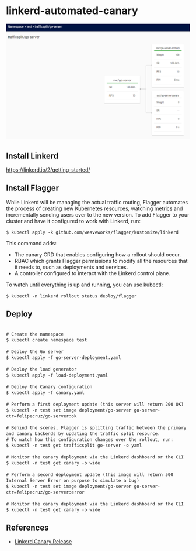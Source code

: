# linkerd-automated-canary

![linkerd.PNG](./images/linkerd.PNG)

## Install Linkerd
https://linkerd.io/2/getting-started/

## Install Flagger
While Linkerd will be managing the actual traffic routing, Flagger automates the process of creating new Kubernetes resources, watching metrics and incrementally sending users over to the new version. To add Flagger to your cluster and have it configured to work with Linkerd, run:

```shell
$ kubectl apply -k github.com/weaveworks/flagger/kustomize/linkerd
```

This command adds:

- The canary CRD that enables configuring how a rollout should occur.
- RBAC which grants Flagger permissions to modify all the resources that it needs to, such as deployments and services.
- A controller configured to interact with the Linkerd control plane.

To watch until everything is up and running, you can use kubectl:
```shell
$ kubectl -n linkerd rollout status deploy/flagger
```

## Deploy

```shell

# Create the namespace
$ kubectl create namespace test

# Deploy the Go server
$ kubectl apply -f go-server-deployment.yaml

# Deploy the load generator
$ kubectl apply -f load-deployment.yaml 

# Deploy the Canary configuration
$ kubectl apply -f canary.yaml

# Perform a first deployment update (this server will return 200 OK) 
$ kubectl -n test set image deployment/go-server go-server-ctr=felipecruz/go-server:ok

# Behind the scenes, Flagger is splitting traffic between the primary and canary backends by updating the traffic split resource.
# To watch how this configuration changes over the rollout, run:
$ kubectl -n test get trafficsplit go-server -o yaml

# Monitor the canary deployment via the Linkerd dashboard or the CLI
$ kubectl -n test get canary -o wide

# Perform a second deployment update (this image will return 500 Internal Server Error on purpose to simulate a bug)
$ kubectl -n test set image deployment/go-server go-server-ctr=felipecruz/go-server:error        

# Monitor the canary deployment via the Linkerd dashboard or the CLI
$ kubectl -n test get canary -o wide
```

## References

- [Linkerd Canary Release](https://linkerd.io/2/tasks/canary-release/)
